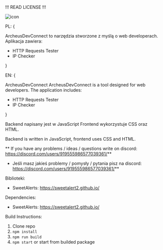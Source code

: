 !!! READ LICENSE !!!

![icon](https://github.com/Hinol/ArcheusDevConnect/assets/146633504/98a6ad4d-75ce-44c5-b593-866cd20a63c8)



 PL: {

ArcheusDevConnect to narzędzia stworzone z myślą o web developerach. Aplikacja zawiera:

- HTTP Requests Tester
- IP Checker
  
}


 EN: {

 ArcheusDevConnect 
  ArcheusDevConnect is a tool designed for web developers. The application includes:

  - HTTP Requests Tester
  - IP Checker
    
 }    



Backend napisany jest w  JavaScript Frontend wykorzystuje CSS oraz HTML.

Backend is written in JavaScript,  frontend uses CSS and HTML.

** If you have any problems / ideas / questions write on discord: 
https://discord.com/users/919555986577039361/**

* Jeśli masz jakieś problemy / pomysły / pytania pisz na discord: 
https://discord.com/users/919555986577039361/**

Biblioteki: 
- SweetAlerts: https://sweetalert2.github.io/
  
Dependencies:
- SweetAlerts: https://sweetalert2.github.io/

Build Instructions:

1) Clone repo
2) ``` npm install ```
3) ``` npm run build ```
4) ``` npm start ``` or start from builded package



